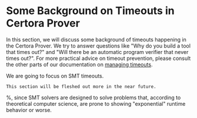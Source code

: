 # Some Background on Timeouts in Certora Prover

In this section, we will discuss some background of timeouts happening in the Certora Prover.
We try to answer questions like "Why do you build a tool that times out?" and "Will there be an automatic program verifier that never times out?".
For more practical advice on timeout prevention, please consult the other parts of our documentation on [managing timeouts](index.md).

We are going to focus on SMT timeouts. 

```{todo}
This section will be fleshed out more in the near future.
```


%, since SMT solvers are designed to solve problems that, according to theoretical computer science, are prone to showing "exponential" runtime behavior or worse.